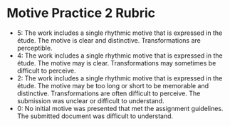 # Motive Practice 2 Rubric

- 5: The work includes a single rhythmic motive that is expressed in the étude. The motive is clear and distinctive. Transformations are perceptible.  
- 4: The work includes a single rhythmic motive that is expressed in the étude. The motive may is clear. Transformations may sometimes be difficult to perceive. 
- 2: The work includes a single rhythmic motive that is expressed in the étude. The motive may be too long or short to be memorable and distinctive. Transformations are often difficult to perceive. The submission was unclear or difficult to understand.
- 0: No initial motive was presented that met the assignment guidelines. The submitted document was difficult to understand.
